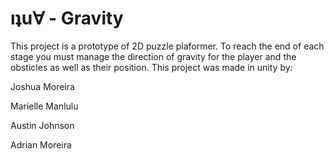 # ıʇu∀ - Gravity

This project is a prototype of 2D puzzle plaformer. To reach the end of each stage you must manage the direction of gravity for the player and the obsticles as well as their position. This project was made in unity by:


Joshua Moreira

Marielle Manlulu

Austin Johnson

Adrian Moreira
